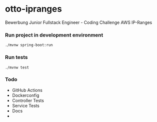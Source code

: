 # otto-ipranges
Bewerbung Junior Fullstack Engineer - Coding Challenge AWS IP-Ranges

### Run project in development environment
```
./mvnw spring-boot:run
```

### Run tests
```
./mvnw test
```

### Todo
- GitHub Actions
- Dockerconfig
- Controller Tests
- Service Tests
- Docs
- 